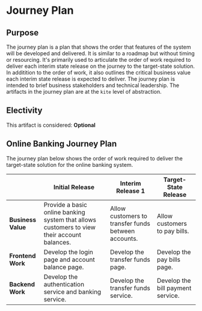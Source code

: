 # Journey Plan

## Purpose

The journey plan is a plan that shows the order that features of the system will be developed and delivered.  It is similar to a roadmap but without timing or resourcing.  It's primarily used to articulate the order of work required to deliver each interim state release on the journey to the target-state solution.  In additition to the order of work, it also outlines the critical business value each interim state release is expected to deliver.  The journey plan is intended to brief business stakeholders and technical leadership.  The artifacts in the journey plan are at the `kite` level of abstraction.

## Electivity

This artifact is considered:  **Optional**

## Online Banking Journey Plan

The journey plan below shows the order of work required to deliver the target-state solution for the online banking system.  

|          | Initial Release | Interim Release 1 | Target-State Release |
| -------- | --------------- | ----------------- | -------------------- |
| **Business Value** | Provide a basic online banking system that allows customers to view their account balances. | Allow customers to transfer funds between accounts. | Allow customers to pay bills. |
| **Frontend Work** | Develop the login page and account balance page. | Develop the transfer funds page. | Develop the pay bills page. |
| **Backend Work** | Develop the authentication service and banking service. | Develop the transfer funds service. | Develop the bill payment service. |
